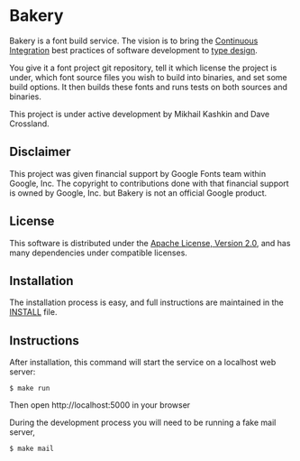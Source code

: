 # Bakery

Bakery is a font build service. The vision is to bring the [Continuous Integration](http://en.wikipedia.org/wiki/Continuous_integration) best practices of software development to [type design](http://en.wikipedia.org/wiki/Type_design).

You give it a font project git repository, tell it which license the project is under, which font source files you wish to build into binaries, and set some build options. It then builds these fonts and runs tests on both sources and binaries.

This project is under active development by Mikhail Kashkin and Dave Crossland. 

## Disclaimer

This project was given financial support by Google Fonts team within Google, Inc. The copyright to contributions done with that financial support is owned by Google, Inc. but Bakery is not an official Google product.

## License

This software is distributed under the [Apache License, Version 2.0](LICENSE.txt), and has many dependencies under compatible licenses.

## Installation

The installation process is easy, and full instructions are maintained in the [INSTALL](./INSTALL.md) file.

## Instructions

After installation, this command will start the service on a localhost web server:

    $ make run

Then open http://localhost:5000 in your browser

During the development process you will need to be running a fake mail server,

    $ make mail
